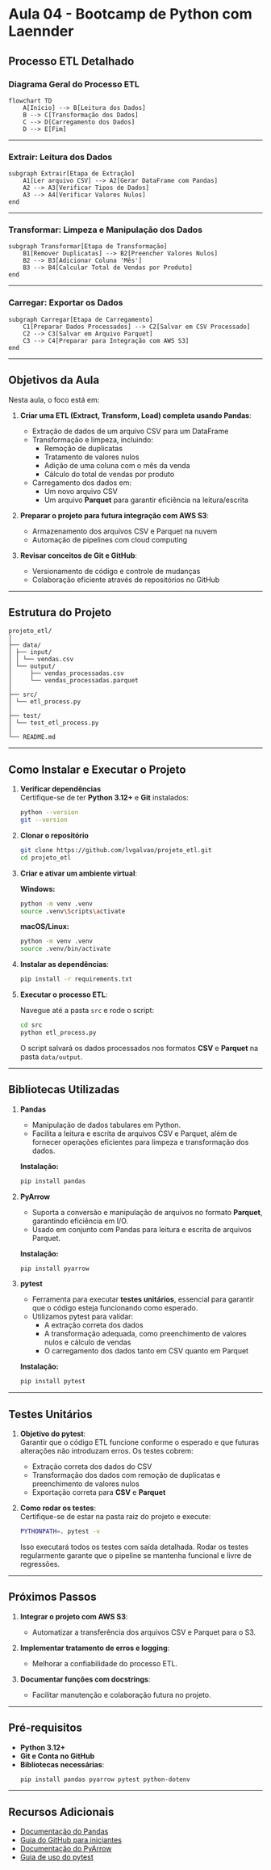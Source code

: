 # Aula 04 - Bootcamp de Python com Laennder  

## Processo ETL Detalhado  

### Diagrama Geral do Processo ETL  

```mermaid
flowchart TD
    A[Início] --> B[Leitura dos Dados]
    B --> C[Transformação dos Dados]
    C --> D[Carregamento dos Dados]
    D --> E[Fim]
```

---

### **Extrair: Leitura dos Dados**  

```mermaid
subgraph Extrair[Etapa de Extração]
    A1[Ler arquivo CSV] --> A2[Gerar DataFrame com Pandas]
    A2 --> A3[Verificar Tipos de Dados]
    A3 --> A4[Verificar Valores Nulos]
end
```

---

### **Transformar: Limpeza e Manipulação dos Dados**  

```mermaid
subgraph Transformar[Etapa de Transformação]
    B1[Remover Duplicatas] --> B2[Preencher Valores Nulos]
    B2 --> B3[Adicionar Coluna 'Mês']
    B3 --> B4[Calcular Total de Vendas por Produto]
end
```

---

### **Carregar: Exportar os Dados**  

```mermaid
subgraph Carregar[Etapa de Carregamento]
    C1[Preparar Dados Processados] --> C2[Salvar em CSV Processado]
    C2 --> C3[Salvar em Arquivo Parquet]
    C3 --> C4[Preparar para Integração com AWS S3]
end
```

---

## Objetivos da Aula  

Nesta aula, o foco está em:

1. **Criar uma ETL (Extract, Transform, Load) completa usando Pandas**:
   - Extração de dados de um arquivo CSV para um DataFrame
   - Transformação e limpeza, incluindo:
     - Remoção de duplicatas  
     - Tratamento de valores nulos  
     - Adição de uma coluna com o mês da venda  
     - Cálculo do total de vendas por produto  
   - Carregamento dos dados em:
     - Um novo arquivo CSV  
     - Um arquivo **Parquet** para garantir eficiência na leitura/escrita  

2. **Preparar o projeto para futura integração com AWS S3**:  
   - Armazenamento dos arquivos CSV e Parquet na nuvem  
   - Automação de pipelines com cloud computing  

3. **Revisar conceitos de Git e GitHub**:
   - Versionamento de código e controle de mudanças  
   - Colaboração eficiente através de repositórios no GitHub  

---

## Estrutura do Projeto  

```
projeto_etl/
│
├── data/
│ ├── input/
│ │ └── vendas.csv
│ └── output/
│     ├── vendas_processadas.csv
│     └── vendas_processadas.parquet
│
├── src/
│ └── etl_process.py
│
├── test/
│ └── test_etl_process.py
│
└── README.md
```

---

## Como Instalar e Executar o Projeto  

1. **Verificar dependências**  
   Certifique-se de ter **Python 3.12+** e **Git** instalados:

   ```bash
   python --version
   git --version
   ```

2. **Clonar o repositório**  

   ```bash
   git clone https://github.com/lvgalvao/projeto_etl.git
   cd projeto_etl
   ```

3. **Criar e ativar um ambiente virtual**:  

   **Windows:**
   ```bash
   python -m venv .venv
   source .venv\Scripts\activate
   ```

   **macOS/Linux:**
   ```bash
   python -m venv .venv
   source .venv/bin/activate
   ```

4. **Instalar as dependências**:  

   ```bash
   pip install -r requirements.txt
   ```

5. **Executar o processo ETL**:  

   Navegue até a pasta `src` e rode o script:

   ```bash
   cd src
   python etl_process.py
   ```

   O script salvará os dados processados nos formatos **CSV** e **Parquet** na pasta `data/output`.

---

## Bibliotecas Utilizadas  

1. **Pandas**  
   - Manipulação de dados tabulares em Python.  
   - Facilita a leitura e escrita de arquivos CSV e Parquet, além de fornecer operações eficientes para limpeza e transformação dos dados.

   **Instalação:**  
   ```bash
   pip install pandas
   ```

2. **PyArrow**  
   - Suporta a conversão e manipulação de arquivos no formato **Parquet**, garantindo eficiência em I/O.  
   - Usado em conjunto com Pandas para leitura e escrita de arquivos Parquet.

   **Instalação:**  
   ```bash
   pip install pyarrow
   ```

3. **pytest**  
   - Ferramenta para executar **testes unitários**, essencial para garantir que o código esteja funcionando como esperado.  
   - Utilizamos pytest para validar:
     - A extração correta dos dados
     - A transformação adequada, como preenchimento de valores nulos e cálculo de vendas
     - O carregamento dos dados tanto em CSV quanto em Parquet

   **Instalação:**  
   ```bash
   pip install pytest
   ```

---

## Testes Unitários  

1. **Objetivo do pytest**:  
   Garantir que o código ETL funcione conforme o esperado e que futuras alterações não introduzam erros. Os testes cobrem:  
   - Extração correta dos dados do CSV  
   - Transformação dos dados com remoção de duplicatas e preenchimento de valores nulos  
   - Exportação correta para **CSV** e **Parquet**  

2. **Como rodar os testes**:  
   Certifique-se de estar na pasta raiz do projeto e execute:

   ```bash
   PYTHONPATH=. pytest -v
   ```

   Isso executará todos os testes com saída detalhada. Rodar os testes regularmente garante que o pipeline se mantenha funcional e livre de regressões.

---

## Próximos Passos  

1. **Integrar o projeto com AWS S3**:  
   - Automatizar a transferência dos arquivos CSV e Parquet para o S3.

2. **Implementar tratamento de erros e logging**:  
   - Melhorar a confiabilidade do processo ETL.

3. **Documentar funções com docstrings**:  
   - Facilitar manutenção e colaboração futura no projeto.

---

## Pré-requisitos  

- **Python 3.12+**  
- **Git e Conta no GitHub**  
- **Bibliotecas necessárias**:
  ```bash
  pip install pandas pyarrow pytest python-dotenv
  ```

---

## Recursos Adicionais  

- [Documentação do Pandas](https://pandas.pydata.org/docs/)  
- [Guia do GitHub para iniciantes](https://docs.github.com/pt/get-started)  
- [Documentação do PyArrow](https://arrow.apache.org/docs/python/)  
- [Guia de uso do pytest](https://docs.pytest.org/en/latest/)  
